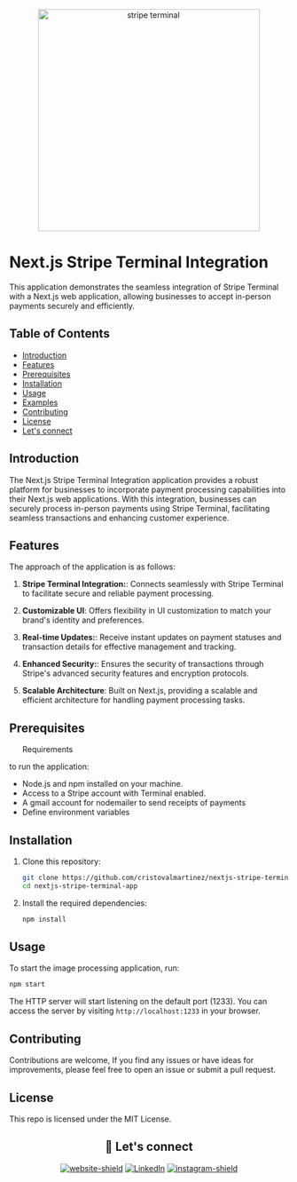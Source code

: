 <div align="center"> 
  <img src="https://www.google.com/url?sa=i&url=https%3A%2F%2Fstripe.com%2Fnewsroom%2Fnews%2Fstripe-launches-terminal&psig=AOvVaw3YZBo5-j7uoseKu9UtOAW6&ust=1707604062700000&source=images&cd=vfe&opi=89978449&ved=0CBMQjRxqFwoTCID75v2mn4QDFQAAAAAdAAAAABAE" width="400" alt="stripe terminal" />
</div>

# Next.js Stripe Terminal Integration

This application demonstrates the seamless integration of Stripe Terminal with a Next.js web application, allowing businesses to accept in-person payments securely and efficiently.

## Table of Contents

- [Introduction](#introduction)
- [Features](#features)
- [Prerequisites](#prerequisites)
- [Installation](#installation)
- [Usage](#usage)
- [Examples](#examples)
- [Contributing](#contributing)
- [License](#license)
- [Let's connect](#license)

## Introduction

The Next.js Stripe Terminal Integration application provides a robust platform for businesses to incorporate payment processing capabilities into their Next.js web applications. With this integration, businesses can securely process in-person payments using Stripe Terminal, facilitating seamless transactions and enhancing customer experience.

## Features

The approach of the application is as follows:

1. **Stripe Terminal Integration:**: Connects seamlessly with Stripe Terminal to facilitate secure and reliable payment processing.

2. **Customizable UI**: Offers flexibility in UI customization to match your brand's identity and preferences.

3. **Real-time Updates:**: Receive instant updates on payment statuses and transaction details for effective management and tracking.

4. **Enhanced Security:**: Ensures the security of transactions through Stripe's advanced security features and encryption protocols.

5. **Scalable Architecture**: Built on Next.js, providing a scalable and efficient architecture for handling payment processing tasks.

## Prerequisites

<ul>Requirements</ul> to run the application:

- Node.js and npm installed on your machine.
- Access to a Stripe account with Terminal enabled.
- A gmail account for nodemailer to send receipts of payments
- Define environment variables

## Installation

1. Clone this repository:

   ```bash
   git clone https://github.com/cristovalmartinez/nextjs-stripe-terminal-app.git
   cd nextjs-stripe-terminal-app
   ```

2. Install the required dependencies:

   ```bash
   npm install
   ```

## Usage

To start the image processing application, run:

```bash
npm start
```

The HTTP server will start listening on the default port (1233). You can access the server by visiting `http://localhost:1233` in your browser.

## Contributing

Contributions are welcome, If you find any issues or have ideas for improvements, please feel free to open an issue or submit a pull request.

## License

This repo is licensed under the MIT License.

<div align='center'>
  
 ## :gem: Let's connect
  
  [![website-shield][website-shield]][website-url] [![LinkedIn][linkedin-shield]][linkedin-url] [![instagram-shield][instagram-shield]][instagram-url]
  
</div>

[linkedin-shield]: https://img.shields.io/badge/linkedin-blue?style=flat&logo=linkedin
[linkedin-url]: https://www.linkedin.com/in/cristoval
[instagram-shield]: https://img.shields.io/badge/instagram-orange?style=flat&logo=instagram&logoColor=white
[instagram-url]: https://www.instagram.com/cristoval.m/
[website-shield]: https://img.shields.io/badge/website-gray?style=flat&logo=stylelint&logoColor=white
[website-url]: https://www.cristovalmartinez.com
